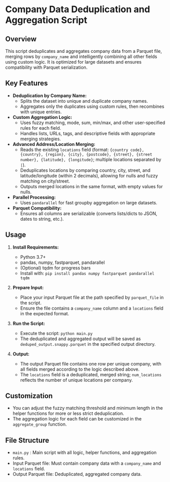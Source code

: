 Company Data Deduplication and Aggregation Script
========================================================

Overview
--------
This script deduplicates and aggregates company data from a Parquet file, merging rows by `company_name` and intelligently combining all other fields using custom logic. It is optimized for large datasets and ensures compatibility with Parquet serialization.

Key Features
------------
- **Deduplication by Company Name:**
  - Splits the dataset into unique and duplicate company names.
  - Aggregates only the duplicates using custom rules, then recombines with unique entries.
- **Custom Aggregation Logic:**
  - Uses fuzzy matching, mode, sum, min/max, and other user-specified rules for each field.
  - Handles lists, URLs, tags, and descriptive fields with appropriate merging strategies.
- **Advanced Address/Location Merging:**
  - Reads the existing `locations` field (format: `{country code}, {country}, {region}, {city}, {postcode}, {street}, {street number}, {latitude}, {longitude}`; multiple locations separated by `|`).
  - Deduplicates locations by comparing country, city, street, and latitude/longitude (within 2 decimals), allowing for nulls and fuzzy matching on city/street.
  - Outputs merged locations in the same format, with empty values for nulls.
- **Parallel Processing:**
  - Uses `pandarallel` for fast groupby aggregation on large datasets.
- **Parquet Compatibility:**
  - Ensures all columns are serializable (converts lists/dicts to JSON, dates to string, etc.).

Usage
-----
1. **Install Requirements:**
   - Python 3.7+
   - pandas, numpy, fastparquet, pandarallel
   - (Optional) tqdm for progress bars
   - Install with: `pip install pandas numpy fastparquet pandarallel tqdm`

2. **Prepare Input:**
   - Place your input Parquet file at the path specified by `parquet_file` in the script.
   - Ensure the file contains a `company_name` column and a `locations` field in the expected format.

3. **Run the Script:**
   - Execute the script: `python main.py`
   - The deduplicated and aggregated output will be saved as `deduped_output.snappy.parquet` in the specified output directory.

4. **Output:**
   - The output Parquet file contains one row per unique company, with all fields merged according to the logic described above.
   - The `locations` field is a deduplicated, merged string; `num_locations` reflects the number of unique locations per company.

Customization
-------------
- You can adjust the fuzzy matching threshold and minimum length in the helper functions for more or less strict deduplication.
- The aggregation logic for each field can be customized in the `aggregate_group` function.

File Structure
--------------
- `main.py` : Main script with all logic, helper functions, and aggregation rules.
- Input Parquet file: Must contain company data with a `company_name` and `locations` field.
- Output Parquet file: Deduplicated, aggregated company data.
